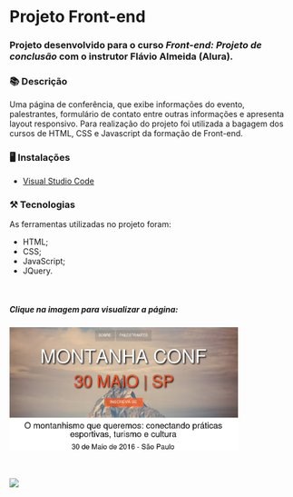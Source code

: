 # Projeto Front-end

### Projeto desenvolvido para o curso *Front-end: Projeto de conclusão* com o instrutor Flávio Almeida (Alura).

### 📚  Descrição

Uma página de conferência, que exibe informações do evento, palestrantes, formulário de contato entre outras informações e apresenta layout responsivo.
Para realização do projeto foi utilizada a bagagem dos cursos de HTML, CSS e Javascript da formação de Front-end.

### 🖥️  Instalações

- [Visual Studio Code](https://code.visualstudio.com/download)

### ⚒️  Tecnologias

As ferramentas utilizadas no projeto foram:

- HTML;
- CSS;
- JavaScript;
- JQuery.

&nbsp;

##### Clique na imagem para visualizar a página:

[<img src="img/montanhaconf.jpg" alt="Início da página do site de Conferência de Montanhismo" width=80% />](https://montanhaconf.claudinha.repl.co/)

&nbsp;


<a href="https://www.linkedin.com/in/claudia-nogueira-dos-anjos-b71726215/" target="_blank">
        <img src="https://img.shields.io/badge/claudiaanjos-%230077B5.svg?&style=for-the-badge&logo=linkedin&logoColor=white&link=mailto:https://www.linkedin.com/in/claudia-nogueira-dos-anjos-093407180/">
</a>

